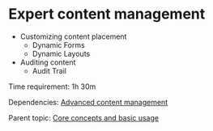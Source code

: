 # Expert content management



- Customizing content placement
	- Dynamic Forms
	- Dynamic Layouts
- Auditing content
	- Audit Trail

Time requirement: 1h 30m

Dependencies: [Advanced content management](AdvancedContentManagement)

Parent topic: [Core concepts and basic usage](./)